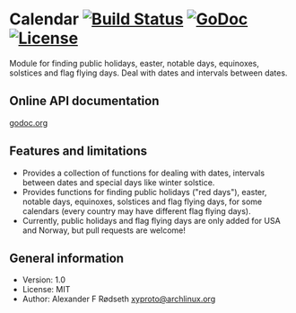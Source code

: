 # Calendar [![Build Status](https://travis-ci.org/xyproto/calendar.svg?branch=master)](https://travis-ci.org/xyproto/calendar) [![GoDoc](https://godoc.org/github.com/xyproto/calendar?status.svg)](http://godoc.org/github.com/xyproto/calendar) [![License](http://img.shields.io/badge/license-MIT-red.svg?style=flat)](https://raw.githubusercontent.com/xyproto/calendar/master/LICENSE)

Module for finding public holidays, easter, notable days, equinoxes, solstices and flag flying days. Deal with dates and intervals between dates.

Online API documentation
------------------------

[godoc.org](http://godoc.org/github.com/xyproto/calendar)


Features and limitations
------------------------

* Provides a collection of functions for dealing with dates, intervals between dates and special days like winter solstice.
* Provides functions for finding public holidays ("red days"), easter, notable days, equinoxes, solstices and flag flying days, for some calendars (every country may have different flag flying days).
* Currently, public holidays and flag flying days are only added for USA and Norway, but pull requests are welcome!


General information
-------------------

* Version: 1.0
* License: MIT
* Author: Alexander F Rødseth <xyproto@archlinux.org>
